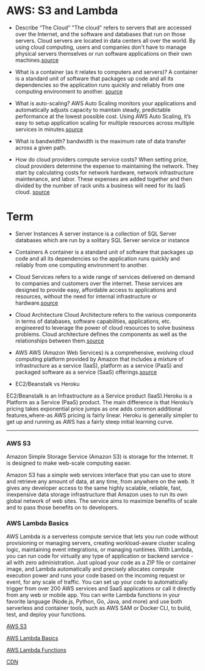 #  AWS: S3 and Lambda

- Describe “The Cloud”
"The cloud" refers to servers that are accessed over the Internet, and the software and databases that run on those servers. Cloud servers are located in data centers all over the world. By using cloud computing, users and companies don't have to manage physical servers themselves or run software applications on their own machines.[source](https://www.cloudflare.com/en-gb/learning/cloud/what-is-the-cloud/)

- What is a container (as it relates to computers and servers)?
A container is a standard unit of software that packages up code and all its dependencies so the application runs quickly and reliably from one computing environment to another. [source](https://www.docker.com/resources/what-container)

- What is auto-scaling?
AWS Auto Scaling monitors your applications and automatically adjusts capacity to maintain steady, predictable performance at the lowest possible cost. Using AWS Auto Scaling, it’s easy to setup application scaling for multiple resources across multiple services in minutes.[source](https://aws.amazon.com/autoscaling/)

- What is bandwidth?
 bandwidth is the maximum rate of data transfer across a given path.

- How do cloud providers compute service costs?
When setting price, cloud providers determine the expense to maintaining the network. They start by calculating costs for network hardware, network infrastructure maintenance, and labor. These expenses are added together and then divided by the number of rack units a business will need for its IaaS cloud. [source](https://expedient.com/knowledgebase/blog/2015-05-01-how-the-cost-of-cloud-computing-is-calculated/)

# Term
- Server Instances
A server instance is a collection of SQL Server databases which are run by a solitary SQL Server service or instance

- Containers
A container is a standard unit of software that packages up code and all its dependencies so the application runs quickly and reliably from one computing environment to another.

- Cloud Services
refers to a wide range of services delivered on demand to companies and customers over the internet. These services are designed to provide easy, affordable access to applications and resources, without the need for internal infrastructure or hardware.[source](https://www.citrix.com/solutions/digital-workspace/what-is-a-cloud-service.html)

- Cloud Architecture
Cloud Architecture refers to the various components in terms of databases, software capabilities, applications, etc. engineered to leverage the power of cloud resources to solve business problems. Cloud architecture defines the components as well as the relationships between them.[source](https://www.hcltech.com/technology-qa/what-is-cloud-architecture)

- AWS
AWS (Amazon Web Services) is a comprehensive, evolving cloud computing platform provided by Amazon that includes a mixture of infrastructure as a service (IaaS), platform as a service (PaaS) and packaged software as a service (SaaS) offerings.[source](https://searchaws.techtarget.com/definition/Amazon-Web-Services)

- EC2/Beanstalk vs Heroku

 EC2/Beanstalk is an Infrastructure as a Service product (IaaS).Heroku is a Platform as a Service (PaaS) product.
The main difference is that Heroku’s pricing takes exponential price jumps as one adds common additional features,where-as AWS pricing is fairly linear. Heroku is generally simpler to get up and running as AWS has a fairly steep initial learning curve.

<hr>

### AWS S3

Amazon Simple Storage Service (Amazon S3) is storage for the Internet. It is designed to make web-scale computing easier.

Amazon S3 has a simple web services interface that you can use to store and retrieve any amount of data, at any time, from anywhere on the web. It gives any developer access to the same highly scalable, reliable, fast, inexpensive data storage infrastructure that Amazon uses to run its own global network of web sites. The service aims to maximize benefits of scale and to pass those benefits on to developers.


### AWS Lambda Basics
AWS Lambda is a serverless compute service that lets you run code without provisioning or managing servers, creating workload-aware cluster scaling logic, maintaining event integrations, or managing runtimes. With Lambda, you can run code for virtually any type of application or backend service - all with zero administration. Just upload your code as a ZIP file or container image, and Lambda automatically and precisely allocates compute execution power and runs your code based on the incoming request or event, for any scale of traffic. You can set up your code to automatically trigger from over 200 AWS services and SaaS applications or call it directly from any web or mobile app. You can write Lambda functions in your favorite language (Node.js, Python, Go, Java, and more) and use both serverless and container tools, such as AWS SAM or Docker CLI, to build, test, and deploy your functions.


[AWS S3](https://aws.amazon.com/s3/)

[AWS Lambda Basics](https://www.serverless.com/aws-lambda)

[AWS Lambda Functions](https://aws.amazon.com/lambda/)

[CDN](https://cyberhoot.com/cybrary/content-delivery-network-cdn/)